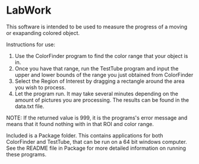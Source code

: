 # LabWork
This software is intended to be used to measure the progress of a moving or exapanding colored object.

Instructions for use:
1. Use the ColorFinder program to find the color range that your object is in. 
2. Once you have that range, run the TestTube program and input the upper and lower bounds of the range you just obtained from ColorFinder
3. Select the Region of Interest by dragging a rectangle around the area you wish to process. 
4. Let the program run. It may take several minutes depending on the amount of pictures you are processing. The results can be found in the data.txt file.

NOTE: If the returned value is 999, it is the programs's error message and means that it found nothing with in that ROI and color range. 

Included is a Package folder. This contains applications for both ColorFinder and TestTube, that can be run on a 64 bit windows computer.
See the README file in Package for more detailed information on running these programs.
